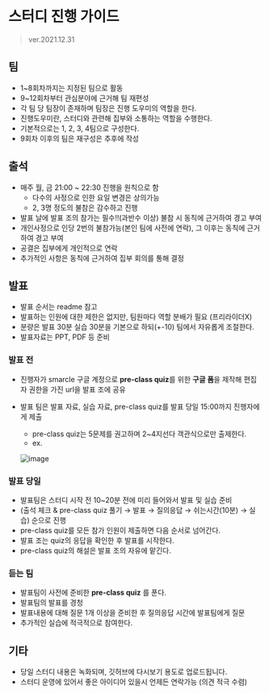 # 스터디 진행 가이드
>ver.2021.12.31

## 팀
- 1~8회차까지는 지정된 팀으로 활동
- 9~12회차부터 관심분야에 근거해 팀 재편성
- 각 팀 당 팀장이 존재하며 팀장은 진행 도우미의 역할을 한다.
- 진행도우미란, 스터디와 관련해 집부와 소통하는 역할을 수행한다.
- 기본적으로는 1, 2, 3, 4팀으로 구성한다.
- 9회차 이후의 팀은 재구성은 추후에 작성

## 출석
- 매주 월, 금 21:00 ~ 22:30 진행을 원칙으로 함
    - 다수의 사정으로 인한 요일 변경은 상의가능
    - 2, 3명 정도의 불참은 감수하고 진행
- 발표 날에 발표 조의 참가는 필수!!(과반수 이상) 불참 시 동칙에 근거하여 경고 부여
- 개인사정으로 인당 2번의 불참가능(본인 팀에 사전에 연락), 그 이후는 동칙에 근거하여 경고 부여
- 공결은 집부에게 개인적으로 연락
- 추가적인 사항은 동칙에 근거하여 집부 회의를 통해 결정


## 발표
- 발표 순서는 readme 참고
- 발표하는 인원에 대한 제한은 없지만, 팀원마다 역할 분배가 필요 (프리라이더X)
- 분량은 발표 30분 실습 30분을 기본으로 하되(+-10) 팀에서 자유롭게 조절한다. 
- 발표자료는 PPT, PDF 등 준비

### 발표 전
- 진행자가 smarcle 구글 계정으로 **pre-class quiz**를 위한 **구글 폼**을 제작해 편집자 권한을 가진 url을 발표 조에 공유
- 발표 팀은 발표 자료, 실습 자료, pre-class quiz를 발표 당일 15:00까지 진행자에게 제출
    - pre-class quiz는 5문제를 권고하며 2~4지선다 객관식으로만 출제한다.
    - ex.


   ![image](https://user-images.githubusercontent.com/78032658/147847886-c258b8e2-78af-4444-b8d4-271caa1b5b16.png)


### 발표 당일
- 발표팀은 스터디 시작 전 10~20분 전에 미리 들어와서 발표 및 실습 준비
- (출석 체크 & pre-class quiz 풀기 → 발표 → 질의응답 → 쉬는시간(10분) → 실습) 순으로 진행
- pre-class quiz를 모든 참가 인원이 제출하면 다음 순서로 넘어간다.
- 발표 조는 quiz의 응답을 확인한 후 발표를 시작한다.
- pre-class quiz의 해설은 발표 조의 자유에 맡긴다.

### 듣는 팀
- 발표팀이 사전에 준비한 **pre-class quiz** 를 푼다.
- 발표팀의 발표를 경청
- 발표내용에 대해 질문 1개 이상을 준비한 후 질의응답 시간에 발표팀에게 질문
- 추가적인 실습에 적극적으로 참여한다.

## 기타
- 당일 스터디 내용은 녹화되며, 깃허브에 다시보기 용도로 업로드됩니다.
- 스터디 운영에 있어서 좋은 아이디어 있을시 언제든 연락가능 (의견 적극 수렴)
